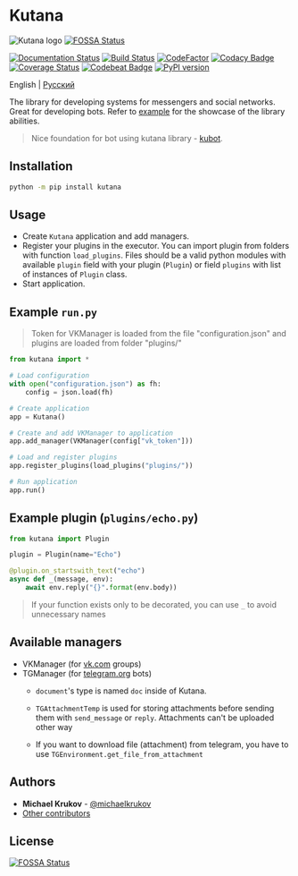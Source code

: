 # Kutana

![Kutana logo](docs/_static/kutana-logo-512.png)
[![FOSSA Status](https://app.fossa.io/api/projects/git%2Bgithub.com%2Fekonda%2Fkutana.svg?type=shield)](https://app.fossa.io/projects/git%2Bgithub.com%2Fekonda%2Fkutana?ref=badge_shield)

[![Documentation Status](https://readthedocs.org/projects/kutana/badge/?version=latest)](https://kutana.readthedocs.io/en/latest/?badge=latest)
[![Build Status](https://travis-ci.com/ekonda/kutana.svg?branch=master)](https://travis-ci.com/ekonda/kutana)
[![CodeFactor](https://www.codefactor.io/repository/github/ekonda/kutana/badge)](https://www.codefactor.io/repository/github/ekonda/kutana)
[![Codacy Badge](https://api.codacy.com/project/badge/Grade/3119bfb791604b9db38e8e7a13e1d415)](https://www.codacy.com/app/michaelkrukov/kutana?utm_source=github.com&amp;utm_medium=referral&amp;utm_content=ekonda/kutana&amp;utm_campaign=Badge_Grade)
[![Coverage Status](https://coveralls.io/repos/github/ekonda/kutana/badge.svg?branch=master)](https://coveralls.io/github/ekonda/kutana?branch=master)
[![Codebeat Badge](https://codebeat.co/badges/fd698be3-d0f9-4e3c-b235-1c3a3cdb98a9)](https://codebeat.co/projects/github-com-ekonda-kutana-master)
[![PyPI version](https://badge.fury.io/py/kutana.svg)](https://badge.fury.io/py/kutana)

English | [Русский](README.ru.md)

The library for developing systems for messengers and social networks. Great
for developing bots. Refer to [example](https://github.com/ekonda/kutana/tree/master/example)
for the showcase of the library abilities.

> Nice foundation for bot using kutana library -
> [kubot](https://github.com/ekonda/kubot).

## Installation

```bash
python -m pip install kutana
```

## Usage

- Create `Kutana` application and add managers.
- Register your plugins in the executor. You can import plugin from folders
    with function `load_plugins`. Files should be a valid python modules with
    available `plugin` field with your plugin (`Plugin`) or field `plugins`
    with list of instances of `Plugin` class.
- Start application.

## Example `run.py`

> Token for VKManager is loaded from the file "configuration.json"
> and plugins are loaded from folder "plugins/"

```py
from kutana import *

# Load configuration
with open("configuration.json") as fh:
    config = json.load(fh)

# Create application
app = Kutana()

# Create and add VKManager to application
app.add_manager(VKManager(config["vk_token"]))

# Load and register plugins
app.register_plugins(load_plugins("plugins/"))

# Run application
app.run()
```

## Example plugin (`plugins/echo.py`)

```py
from kutana import Plugin

plugin = Plugin(name="Echo")

@plugin.on_startswith_text("echo")
async def _(message, env):
    await env.reply("{}".format(env.body))
```

> If your function exists only to be decorated, you can use `_` to avoid
> unnecessary names

## Available managers

- VKManager (for [vk.com](https://vk.com) groups)
- TGManager (for [telegram.org](https://telegram.org) bots)
  - `document`'s type is named `doc` inside of Kutana.

  - `TGAttachmentTemp` is used for storing attachments before sending them
    with `send_message` or `reply`. Attachments can't be uploaded other way

  - If you want to download file (attachment) from telegram, you have to use
    `TGEnvironment.get_file_from_attachment`

## Authors

- **Michael Krukov** - [@michaelkrukov](https://github.com/michaelkrukov)
- [Other contributors](CONTRIBUTORS.md)


## License
[![FOSSA Status](https://app.fossa.io/api/projects/git%2Bgithub.com%2Fekonda%2Fkutana.svg?type=large)](https://app.fossa.io/projects/git%2Bgithub.com%2Fekonda%2Fkutana?ref=badge_large)